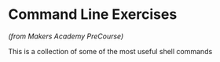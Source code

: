 # Command Line Exercises

*(from Makers Academy PreCourse)*

This is a collection of some of the most useful shell commands
